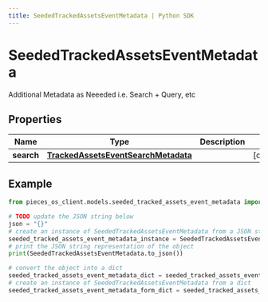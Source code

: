 ```yaml
---
title: SeededTrackedAssetsEventMetadata | Python SDK
---
```


# SeededTrackedAssetsEventMetadata

Additional Metadata as Neeeded i.e. Search + Query, etc

## Properties

Name | Type | Description | Notes
------------ | ------------- | ------------- | -------------
**search** | [**TrackedAssetsEventSearchMetadata**](TrackedAssetsEventSearchMetadata) |  | [optional] 

## Example

```python
from pieces_os_client.models.seeded_tracked_assets_event_metadata import SeededTrackedAssetsEventMetadata

# TODO update the JSON string below
json = "{}"
# create an instance of SeededTrackedAssetsEventMetadata from a JSON string
seeded_tracked_assets_event_metadata_instance = SeededTrackedAssetsEventMetadata.from_json(json)
# print the JSON string representation of the object
print(SeededTrackedAssetsEventMetadata.to_json())

# convert the object into a dict
seeded_tracked_assets_event_metadata_dict = seeded_tracked_assets_event_metadata_instance.to_dict()
# create an instance of SeededTrackedAssetsEventMetadata from a dict
seeded_tracked_assets_event_metadata_form_dict = seeded_tracked_assets_event_metadata.from_dict(seeded_tracked_assets_event_metadata_dict)
```


